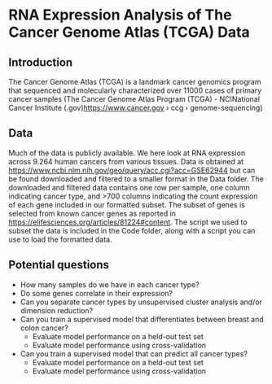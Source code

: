 # RNA Expression Analysis of The Cancer Genome Atlas (TCGA) Data

## Introduction
The Cancer Genome Atlas (TCGA) is a landmark cancer genomics program that sequenced and molecularly characterized over 11000 cases of primary cancer samples (The Cancer Genome Atlas Program (TCGA) - NCINational Cancer Institute (.gov)https://www.cancer.gov › ccg › genome-sequencing)

## Data
Much of the data is publicly available. We here look at RNA expression across 9.264 human cancers from various tissues. Data is obtained at https://www.ncbi.nlm.nih.gov/geo/query/acc.cgi?acc=GSE62944 but can be found downloaded and filtered to a smaller format in the Data folder. The downloaded and filtered data contains one row per sample, one column indicating cancer type, and >700 columns indicating the count expression of each gene included in our formatted subset. The subset of genes is selected from known cancer genes as reported in https://elifesciences.org/articles/81224#content.
The script we used to subset the data is included in the Code folder, along with a script you can use to load the formatted data.

## Potential questions
- How many samples do we have in each cancer type?
- Do some genes correlate in their expression?
- Can you separate cancer types by unsupervised cluster analysis and/or dimension reduction?
- Can you train a supervised model that differentiates between breast and colon cancer?
  - Evaluate model performance on a held-out test set
  - Evaluate model performance using cross-validation
- Can you train a supervised model that can predict all cancer types?
  - Evaluate model performance on a held-out test set
  - Evaluate model performance using cross-validation
